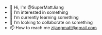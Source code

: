 - 👋 Hi, I’m @SuperMattJiang
- 👀 I’m interested in something
- 🌱 I’m currently learning something
- 💞️ I’m looking to collaborate on something
- 📫 How to reach me zjiangmatt@gmail.com

<!---
SuperMattJiang/SuperMattJiang is a ✨ special ✨ repository because its `README.md` (this file) appears on your GitHub profile.
You can click the Preview link to take a look at your changes.
--->
